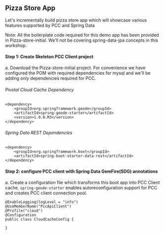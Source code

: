 ## Pizza Store App

Let's incrementally build pizza store app which will showcase various features supported by PCC and Spring Data

Note: All the boilerplate code required for this demo app has been provided in Pizza-store-initial. We'll not be covering spring-data-jpa concepts in this workshop.

#### Step 1: Create Skeleton PCC Client project

a. Download the Pizza-store-initial project. For convenience we have configured the POM with required dependencies for mysql and we'll be adding only dependencies required for PCC.

###### Pivotal Cloud Cache Dependency

```
<dependency>
	<groupId>org.springframework.geode</groupId>
	<artifactId>spring-geode-starter</artifactId>
	<version>1.0.0.M3</version>
</dependency>

```

###### Spring Data REST Dependencies

```
<dependency>
	<groupId>org.springframework.boot</groupId>
	<artifactId>spring-boot-starter-data-rest</artifactId>
</dependency>

```

#### Step 2: configure PCC client with Spring Data GemFire(SDG) annotations

a. Create a configuration file which transforms this boot app into PCC Client cache. `spring-geode-starter` enables autoreconfiguration support for PCC and creates PCC client connection pool.

```
@EnableLogging(logLevel = "info")
@UseMemberName("PccApiClient")
@Profile("cloud")
@Configuration
public class CloudCacheConfig {

}
```
